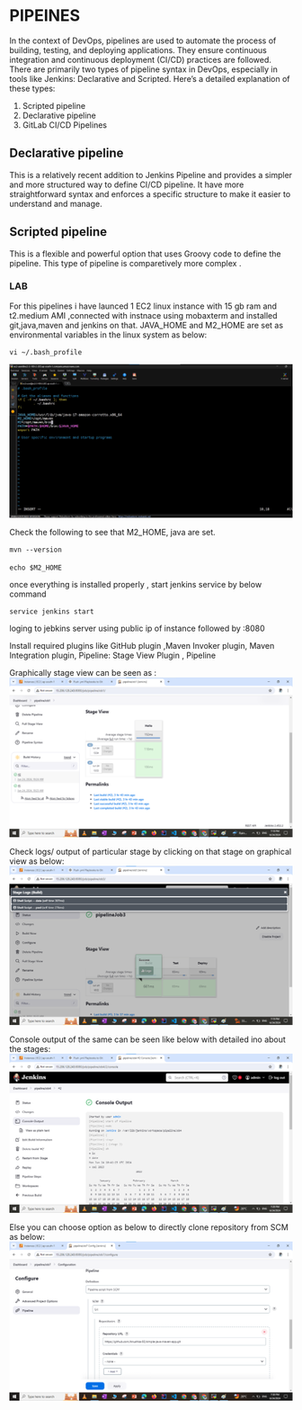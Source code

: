 # PIPEINES
In the context of DevOps, pipelines are used to automate the process of building, testing, and deploying applications. They ensure continuous integration and continuous deployment (CI/CD) practices are followed. There are primarily two types of pipeline syntax in DevOps, especially in tools like Jenkins: Declarative and Scripted. Here’s a detailed explanation of these types:

1. Scripted pipeline
2. Declarative pipeline 
3. GitLab CI/CD Pipelines

## Declarative pipeline 
This is a relatively recent addition to Jenkins Pipeline and provides a simpler and more structured way to define CI/CD pipeline. It have more straightforward syntax and enforces a specific structure to make it easier to understand and manage.

## Scripted pipeline
This is a flexible and powerful option that uses Groovy code to define the pipeline. This type of pipeline is comparetively more complex .

### LAB
For this pipelines i have launced 1 EC2 linux instance with 15 gb ram and t2.medium AMI ,connected with instnace using mobaxterm and installed git,java,maven and jenkins on that.
JAVA_HOME and M2_HOME are set as environmental variables in the linux system as below:

```
vi ~/.bash_profile
```

 ![Step 1](images/1.png)

Check the following to see that M2_HOME, java are set.

```
mvn --version

echo $M2_HOME
```

once everything is installed properly , start jenkins service by below command
``` 
service jenkins start
```

loging to jebkins server using public ip of instance followed by :8080

Install required plugins like GitHub plugin ,Maven Invoker plugin, Maven Integration plugin, Pipeline: Stage View Plugin , Pipeline 

Graphically stage view can be seen as :
 ![Step 2](images/2.png)

Check logs/ output of particular stage by clicking on that stage on graphical view as below:
 ![Step 3](images/3.png)

Console output of the same can be seen like below with detailed ino about the stages:
 ![Step 4](images/4.png)

Else you can choose option as below to directly clone repository from SCM as below:
![Step 5](images/5.png)